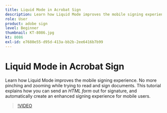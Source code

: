 ```yaml
---
title: Liquid Mode in Acrobat Sign
description: Learn how Liquid Mode improves the mobile signing experience
role: User
product: adobe sign
level: Beginner
thumbnail: KT-8086.jpg
kt: 8086
exl-id: e7680e55-d95d-413a-bb2b-2ee6416b7b99
---
```

# Liquid Mode in Acrobat Sign

Learn how Liquid Mode improves the mobile signing experience. No more pinching and zooming while trying to read and sign documents. This tutorial explains how you can send an _HTML form_ out for signature, and automatically create an enhanced signing experience for mobile users.

>[!VIDEO](https://video.tv.adobe.com/v/333803?hidetitle=true)
